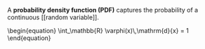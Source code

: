 A **probability density function (PDF)** captures the probability of a continuous [[random variable]].

\\begin{equation}
\\int_\\mathbb{R} \\varphi(x)\\,\\mathrm{d}{x} = 1
\end{equation}